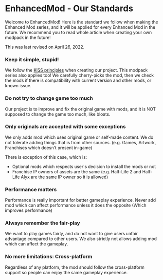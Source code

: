 # EnhancedMod - Our Standards
Welcome to EnhancedMod! Here is the standard we follow when making the Enhanced Mod series, and it will be applied for every Enhanced Mod in the future. We recommend you to read whole article when creating your own modpack in the future!

This was last revised on April 26, 2022.

### Keep it simple, stupid!
We follow the [KISS principles](https://en.wikipedia.org/wiki/KISS_principle) when creating our project. This modpack series also applies too! We carefully cherry-picks the mod, then we check the mods if there is compatibility with current version and other mods, or known issue.

### Do not try to change game too much
Our project is to improve and fix the original game with mods, and it is NOT supposed to change the game too much, like bloats.

### Only originals are accepted with some exceptions
We only adds mod which uses original game or self-made content. We do not tolerate adding things that is from other sources. (e.g. Games, Artwork, Franchises which doesn't present in-game)

There is exception of this case, which is:
* Optional mods which respects user's decision to install the mods or not
* Franchise IP owners of assets are the same (e.g. Half-Life 2 and Half-Life Alyx are the same IP owner so it is allowed)


### Performance matters
Performance is really important for better gameplay experience. Never add mod which can affect performance unless it does the opposite (Which improves performance)

### Always remember the fair-play
We want to play games fairly, and do not want to give users unfair advantage compared to other users. We also strictly not allows adding mod which can affect the gameplay.

### No more limitations: Cross-platform
Regardless of any platform, the mod should follow the cross-platform support so people can enjoy the same gameplay experience.
